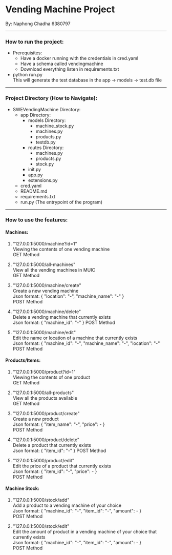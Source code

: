 # Vending Machine Project 
By: Naphong Chadha 6380797

---

### How to run the project:
- Prerequisites:
  - Have a docker running with the credentials in cred.yaml
  - Have a schema called vendingmachine
  - Download everything listen in requirements.txt
- python run.py </br>
This will generate the test database in the app -> models -> test.db file

---

### Project Directory (How to Navigate):
- SWEVendingMachine Directory:
  - app Directory:
    - models Directory:
      - machine_stock.py
      - machines.py
      - products.py
      - testdb.py
    - routes Directory:
      - machines.py
      - products.py
      - stock.py
    - init.py
    - app.py
    - extensions.py
  - cred.yaml
  - README.md
  - requirements.txt
  - run.py (The entrypoint of the program)

---

### How to use the features:


#### Machines:
1. "127.0.0.1:5000/machine?id=1" </br> 
    Viewing the contents of one vending machine </br>
    GET Method


2. "127.0.0.1:5000/all-machines" </br> 
    View all the vending machines in MUIC </br>
    GET Method


3. "127.0.0.1:5000/machine/create" </br>
    Create a new vending machine </br>
    Json format: { "location": "-", "machine_name": "-" }</br>
    POST Method


4. "127.0.0.1:5000/machine/delete" </br>
    Delete a vending machine that currently exists </br>
    Json format: { "machine_id": "-" }
    POST Method


5. "127.0.0.1:5000/machine/edit" </br>
    Edit the name or location of a machine that currently exists </br>
    Json format: { "machine_id": "-", "machine_name": "-", "location": "-" </br>
    POST Method


#### Products/Items:

1. "127.0.0.1:5000/product?id=1" </br> 
    Viewing the contents of one product </br>
    GET Method


2. "127.0.0.1:5000/all-products" </br> 
    View all the products available </br>
    GET Method


3. "127.0.0.1:5000/product/create" </br>
    Create a new product </br>
    Json format: { "item_name": "-", "price": - }</br>
    POST Method


4. "127.0.0.1:5000/product/delete" </br>
    Delete a product that currently exists </br>
    Json format: { "item_id": "-" }
    POST Method


5. "127.0.0.1:5000/product/edit" </br>
    Edit the price of a product that currently exists </br>
    Json format: { "item_id": "-", "price": - }</br>
    POST Method


#### Machine Stock:

1. "127.0.0.1:5000/stock/add" </br>
    Add a product to a vending machine of your choice </br>
    Json format: { "machine_id": "-", "item_id": "-", "amount": - } </br>
    POST Method


2. "127.0.0.1:5000/stock/edit" </br>
    Edit the amount of product in a vending machine of your choice that currently exists </br>
    Json format: { "machine_id": "-", "item_id": "-", "amount": - } </br>
    POST Method